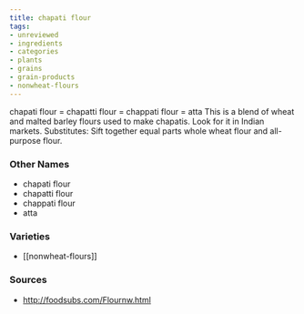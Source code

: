 ```yaml
---
title: chapati flour
tags:
- unreviewed
- ingredients
- categories
- plants
- grains
- grain-products
- nonwheat-flours
---
```

chapati flour = chapatti flour = chappati flour = atta This is a blend of wheat and malted barley flours used to make chapatis. Look for it in Indian markets. Substitutes: Sift together equal parts whole wheat flour and all-purpose flour.

### Other Names

* chapati flour
* chapatti flour
* chappati flour
* atta

### Varieties

* [[nonwheat-flours]]

### Sources
* http://foodsubs.com/Flournw.html
